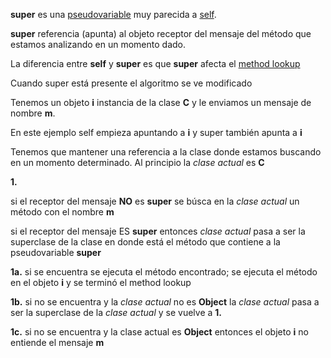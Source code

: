 **super** es una [pseudovariable](pseudovariable.md) muy parecida a [self](self.md).

**super** referencia (apunta) al objeto receptor del mensaje del método que estamos analizando en un momento dado.

La diferencia entre **self** y **super** es que **super** afecta el [ method lookup](paradigma-de-objetos---method-lookup.md)

Cuando super está presente el algoritmo se ve modificado

Tenemos un objeto **i** instancia de la clase **C** y le enviamos un mensaje de nombre **m**.

En este ejemplo self empieza apuntando a **i** y super también apunta a **i**

Tenemos que mantener una referencia a la clase donde estamos buscando en un momento determinado. Al principio la *clase actual* es **C**

**1.**

si el receptor del mensaje **NO** es **super** se búsca en la *clase actual* un método con el nombre **m**

si el receptor del mensaje ES **super** entonces *clase actual* pasa a ser la superclase de la clase en donde está el método que contiene a la pseudovariable **super**

**1a.** si se encuentra se ejecuta el método encontrado; se ejecuta el método en el objeto **i** y se terminó el method lookup

**1b.** si no se encuentra y la *clase actual* no es **Object** la *clase actual* pasa a ser la superclase de la *clase actual* y se vuelve a **1.**

**1c.** si no se encuentra y la clase actual es **Object** entonces el objeto **i** no entiende el mensaje **m**
